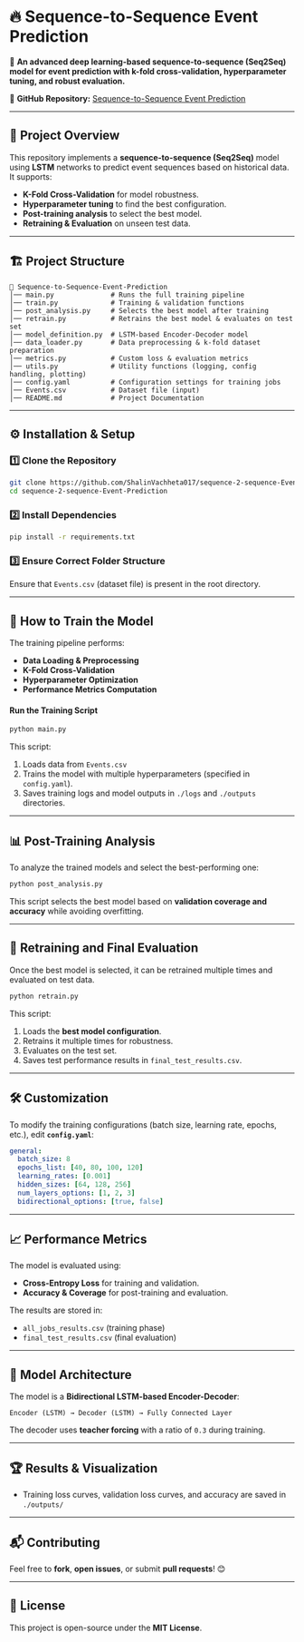 
# 🔥 Sequence-to-Sequence Event Prediction

🚀 **An advanced deep learning-based sequence-to-sequence (Seq2Seq) model for event prediction with k-fold cross-validation, hyperparameter tuning, and robust evaluation.**

🔗 **GitHub Repository:** [Sequence-to-Sequence Event Prediction](https://github.com/ShalinVachheta017/sequence-2-sequence-Event-Prediction/tree/main)

---

## 📌 **Project Overview**
This repository implements a **sequence-to-sequence (Seq2Seq)** model using **LSTM** networks to predict event sequences based on historical data. It supports:
- **K-Fold Cross-Validation** for model robustness.
- **Hyperparameter tuning** to find the best configuration.
- **Post-training analysis** to select the best model.
- **Retraining & Evaluation** on unseen test data.

---

## 🏗 **Project Structure**
```
📂 Sequence-to-Sequence-Event-Prediction
│── main.py              # Runs the full training pipeline
│── train.py             # Training & validation functions
│── post_analysis.py     # Selects the best model after training
│── retrain.py           # Retrains the best model & evaluates on test set
│── model_definition.py  # LSTM-based Encoder-Decoder model
│── data_loader.py       # Data preprocessing & k-fold dataset preparation
│── metrics.py           # Custom loss & evaluation metrics
│── utils.py             # Utility functions (logging, config handling, plotting)
│── config.yaml          # Configuration settings for training jobs
│── Events.csv           # Dataset file (input)
│── README.md            # Project Documentation
```

---

## ⚙️ **Installation & Setup**
### **1️⃣ Clone the Repository**
```bash
git clone https://github.com/ShalinVachheta017/sequence-2-sequence-Event-Prediction.git
cd sequence-2-sequence-Event-Prediction
```

### **2️⃣ Install Dependencies**
```bash
pip install -r requirements.txt
```

### **3️⃣ Ensure Correct Folder Structure**
Ensure that `Events.csv` (dataset file) is present in the root directory.

---

## 🚀 **How to Train the Model**
The training pipeline performs:
- **Data Loading & Preprocessing**
- **K-Fold Cross-Validation**
- **Hyperparameter Optimization**
- **Performance Metrics Computation**

#### **Run the Training Script**
```bash
python main.py
```
This script:
1. Loads data from `Events.csv`
2. Trains the model with multiple hyperparameters (specified in `config.yaml`).
3. Saves training logs and model outputs in `./logs` and `./outputs` directories.

---

## 📊 **Post-Training Analysis**
To analyze the trained models and select the best-performing one:
```bash
python post_analysis.py
```
This script selects the best model based on **validation coverage and accuracy** while avoiding overfitting.

---

## 🔄 **Retraining and Final Evaluation**
Once the best model is selected, it can be retrained multiple times and evaluated on test data.

```bash
python retrain.py
```
This script:
1. Loads the **best model configuration**.
2. Retrains it multiple times for robustness.
3. Evaluates on the test set.
4. Saves test performance results in `final_test_results.csv`.

---

## 🛠 **Customization**
To modify the training configurations (batch size, learning rate, epochs, etc.), edit **`config.yaml`**:
```yaml
general:
  batch_size: 8
  epochs_list: [40, 80, 100, 120]
  learning_rates: [0.001]
  hidden_sizes: [64, 128, 256]
  num_layers_options: [1, 2, 3]
  bidirectional_options: [true, false]
```

---

## 📈 **Performance Metrics**
The model is evaluated using:
- **Cross-Entropy Loss** for training and validation.
- **Accuracy & Coverage** for post-training and evaluation.

The results are stored in:
- `all_jobs_results.csv` (training phase)
- `final_test_results.csv` (final evaluation)

---

## 🤖 **Model Architecture**
The model is a **Bidirectional LSTM-based Encoder-Decoder**:
```
Encoder (LSTM) → Decoder (LSTM) → Fully Connected Layer
```
The decoder uses **teacher forcing** with a ratio of `0.3` during training.

---

## 🏆 **Results & Visualization**
- Training loss curves, validation loss curves, and accuracy  are saved in `./outputs/`

---

## 📬 **Contributing**
Feel free to **fork**, **open issues**, or submit **pull requests**! 😊

---

## 📝 **License**
This project is open-source under the **MIT License**.

